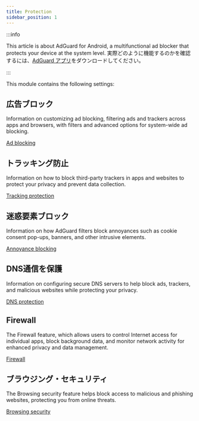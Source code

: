 ```yaml
---
title: Protection
sidebar_position: 1
---
```


:::info

This article is about AdGuard for Android, a multifunctional ad blocker that protects your device at the system level. 実際どのように機能するのかを確認するには、[AdGuard アプリ](https://agrd.io/download-kb-adblock)をダウンロードしてください。

:::

This module contains the following settings:

## 広告ブロック

Information on customizing ad blocking, filtering ads and trackers across apps and browsers, with filters and advanced options for system-wide ad blocking.

[Ad blocking](/adguard-for-android/features/protection/ad-blocking.md)

## トラッキング防止

Information on how to block third-party trackers in apps and websites to protect your privacy and prevent data collection.

[Tracking protection](/adguard-for-android/features/protection/tracking-protection.md)

## 迷惑要素ブロック

Information on how AdGuard filters block annoyances such as cookie consent pop-ups, banners, and other intrusive elements.

[Annoyance blocking](/adguard-for-android/features/protection/annoyance-blocking.md)

## DNS通信を保護

Information on configuring secure DNS servers to help block ads, trackers, and malicious websites while protecting your privacy.

[DNS protection](/adguard-for-android/features/protection/dns-protection.md)

## Firewall

The Firewall feature, which allows users to control Internet access for individual apps, block background data, and monitor network activity for enhanced privacy and data management.

[Firewall](/adguard-for-android/features/protection/firewall/firewall.md)

## ブラウジング・セキュリティ

The Browsing security feature helps block access to malicious and phishing websites, protecting you from online threats.

[Browsing security](/adguard-for-android/features/protection/browsing-security.md)
